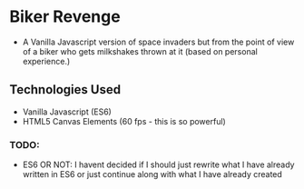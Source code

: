 # Biker Revenge
- A Vanilla Javascript version of space invaders but from the point of view of a biker who gets milkshakes thrown at it (based on personal experience.)

## Technologies Used
- Vanilla Javascript (ES6)
- HTML5 Canvas Elements (60 fps - this is so powerful)

### TODO:
- ES6 OR NOT: I havent decided if I should just rewrite what I have already written in ES6 or just continue along with what I have already created